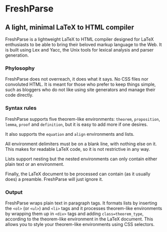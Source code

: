 # FreshParse
## A light, minimal LaTeX to HTML compiler

FreshParse is a lightweight LaTeX to HTML compiler designed for LaTeX enthusiasts to be able to bring their beloved markup language to the Web. It is built using Lex and Yacc, the Unix tools for lexical analysis and parser generation.

### Phylosophy
FreshParse does not overreach, it does what it says. No CSS files nor convoluted HTML. It is meant for those who prefer to keep things simple, such as bloggers who do not like using site generators and manage their code directly.

### Syntax rules
FreshParse supports five theorem-like environments: `theorem`, `proposition`, `lemma`, `proof` and `definition`, but it is easy to add more if one desires.

It also supports the `equation` and `align` environments and lists.

All environment delimiters must be on a blank line, with nothing else on it. This makes for readable LaTeX code, so it is not restrictive in any way.

Lists support nesting but the nested environments can only contain either plain text or an environment.

Finally, the LaTeX document to be processed can contain (as it usually does) a preamble. FreshParse will just ignore it.

### Output
FreshParse wraps plain text in paragraph tags. It formats lists by inserting the `<ol>` (or `<ul>`) and `<li>` tags and it processes theorem-like environments by wrapping them up in `<div>` tags and adding `class=theorem_type`, according to the theorem-like environment in the LaTeX document. This allows you to style your theorem-like environments using CSS selectors.
